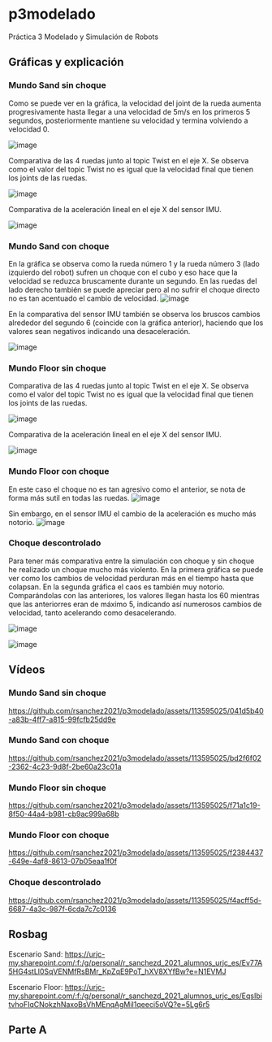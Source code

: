 # p3modelado
Práctica 3 Modelado y Simulación de Robots


## **Gráficas y explicación**

### Mundo Sand sin choque

Como se puede ver en la gráfica, la velocidad del joint de la rueda aumenta progresivamente hasta llegar a una velocidad de 5m/s en los primeros 5 segundos, posteriormente mantiene su velocidad y termina volviendo a velocidad 0. 

![image](https://github.com/rsanchez2021/p3modelado/assets/113595025/50f4f423-4600-4d02-b8eb-83a50141b451)

Comparativa de las 4 ruedas junto al topic Twist en el eje X. Se observa como el valor del topic Twist no es igual que la velocidad final que tienen los joints de las ruedas.

![image](https://github.com/rsanchez2021/p3modelado/assets/113595025/53c7aeab-11be-4d5e-ac25-14b307801dec)

Comparativa de la aceleración lineal en el eje X del sensor IMU. 

![image](https://github.com/rsanchez2021/p3modelado/assets/113595025/1a45bf2c-c034-487b-9803-35f348cbc74a)


### Mundo Sand con choque

En la gráfica se observa como la rueda número 1 y la rueda número 3 (lado izquierdo del robot) sufren un choque con el cubo y eso hace que la velocidad se reduzca bruscamente durante un segundo. En las ruedas del lado derecho también se puede apreciar pero al no sufrir el choque directo no es tan acentuado el cambio de velocidad.
![image](https://github.com/rsanchez2021/p3modelado/assets/113595025/cc41bcb3-c945-4fb5-98c9-f1ac2991d818)


En la comparativa del sensor IMU también se observa los bruscos cambios alrededor del segundo 6 (coincide con la gráfica anterior), haciendo que los valores sean negativos indicando una desaceleración. 

![image](https://github.com/rsanchez2021/p3modelado/assets/113595025/479868eb-dfd0-4e15-bba6-9d68c3505ea9)



### Mundo Floor sin choque

Comparativa de las 4 ruedas junto al topic Twist en el eje X. Se observa como el valor del topic Twist no es igual que la velocidad final que tienen los joints de las ruedas.

![image](https://github.com/rsanchez2021/p3modelado/assets/113595025/d1b24770-c124-4c0b-8da0-7baea6e6a149)

Comparativa de la aceleración lineal en el eje X del sensor IMU. 

![image](https://github.com/rsanchez2021/p3modelado/assets/113595025/86f20b7f-d9d2-4c27-9084-bb8ecc5cd808)



### Mundo Floor con choque

En este caso el choque no es tan agresivo como el anterior, se nota de forma más sutil en todas las ruedas. 
![image](https://github.com/rsanchez2021/p3modelado/assets/113595025/3c519af7-d7e1-46c2-8223-e4c8ec7b3699)


Sin embargo, en el sensor IMU el cambio de la aceleración es mucho más notorio.
![image](https://github.com/rsanchez2021/p3modelado/assets/113595025/bc646f25-143c-4d3a-bc5d-67db499af8a4)


### Choque descontrolado
Para tener más comparativa entre la simulación con choque y sin choque he realizado un choque mucho más violento. En la primera gráfica se puede ver como los cambios de velocidad perduran más en el tiempo hasta que colapsan. En la segunda gráfica el caos es también muy notorio. Comparándolas con las anteriores, los valores llegan hasta los 60 mientras que las anteriorres eran de máximo 5, indicando así numerosos cambios de velocidad, tanto acelerando como desacelerando.

![image](https://github.com/rsanchez2021/p3modelado/assets/113595025/a6f139bf-fab3-4883-b854-893ca6457f65)

![image](https://github.com/rsanchez2021/p3modelado/assets/113595025/a01edf6f-9497-46ad-93da-18a941ca39b4)


## **Vídeos**

### Mundo Sand sin choque

https://github.com/rsanchez2021/p3modelado/assets/113595025/041d5b40-a83b-4ff7-a815-99fcfb25dd9e


### Mundo Sand con choque

https://github.com/rsanchez2021/p3modelado/assets/113595025/bd2f6f02-2362-4c23-9d8f-2be60a23c01a


### Mundo Floor sin choque

https://github.com/rsanchez2021/p3modelado/assets/113595025/f71a1c19-8f50-44a4-b981-cb9ac999a68b


### Mundo Floor con choque

https://github.com/rsanchez2021/p3modelado/assets/113595025/f2384437-649e-4af8-8613-07b05eaa1f0f

### Choque descontrolado

https://github.com/rsanchez2021/p3modelado/assets/113595025/f4acff5d-6687-4a3c-987f-6cda7c7c0136

## **Rosbag**

Escenario Sand: https://urjc-my.sharepoint.com/:f:/g/personal/r_sanchezd_2021_alumnos_urjc_es/Ev77A5HG4stLl0SqVENMfRsBMr_KpZqE9PoT_hXV8XYfBw?e=N1EVMJ

Escenario Floor: https://urjc-my.sharepoint.com/:f:/g/personal/r_sanchezd_2021_alumnos_urjc_es/EqsIbitvhoFIqCNokzhNaxoBsVhMEnqAgMiI1qeeci5oVQ?e=5Lg6r5

## **Parte A**





